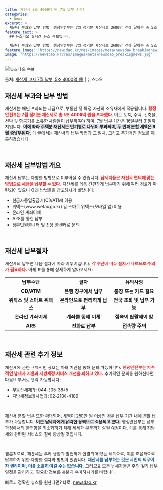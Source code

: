 ```yaml
---
title: 재산세 5조 4000억 원 7월 납부 시작!
categories:
  - News
excerpt: >
  재산세 부과와 납부 방법  행정안전부는 7월 정기분 재산세로 2600만 건에 달하는 총 5조 4000억 원을…
feature_text: >
  ## 뉴스다오 실시간 뉴스 속보입니다.

  재산세 부과와 납부 방법  행정안전부는 7월 정기분 재산세로 2600만 건에 달하는 총 5조 4000억 원을…
feature_image: 'https://newsdao.kr/res/images/meta/newsdao_breakingnews.jpg'
image: 'https://newsdao.kr/res/images/meta/newsdao_breakingnews.jpg'
---
```


![뉴스다오 속보](https://newsdao.kr/res/images/meta/newsdao_breakingnews.jpg)

<p>출처: <a href="https://newsdao.kr/4865" rel="dofollow">재산세 고지 7월 납부, 5조 4000억 원!</a> | 뉴스다오</p>

<h2 data-ke-size="size26">재산세 부과와 납부 방법</h2>

<p data-ke-size="size16">재산세는 매년 부과되는 세금으로, 부동산 및 특정 자산의 소유자에게 적용됩니다. <b><span style="color: #ee2323;">행정안전부는 7월 정기분 재산세로 총 5조 4000억 원을 부과했다.</span></b> 이는 토지, 주택, 건축물, 선박 및 항공기를 소유한 사람들이 납부하여야 하며, 7월 납부 기간은 16일부터 31일까지입니다. <b><span style="background-color: #21538527;">이에 따라 주택분 재산세는 반기별로 나뉘어 부과되며, 두 번째 분할 세액은 9월 중납부된다.</span></b> 이 글에서는 재산세의 납부 방법과 그 절차, 그리고 추가적인 정보를 제공하겠습니다.</p>

<p data-ke-size="size16">&nbsp;</p>

<h2 data-ke-size="size26">재산세 납부방법 개요</h2>

<p data-ke-size="size16">재산세 납부는 다양한 방법으로 이루어질 수 있습니다. <b><span style="color: #ee2323;">납세자들은 자신의 편의에 맞는 방법으로 세금을 납부할 수 있다.</span></b> 재산세를 더욱 간편하게 납부하기 위해 여러 경로가 마련되어 있으니 아래 방법들을 참고하시기 바랍니다:</p>

<ul>
    <li>현금자동입출금기(CD/ATM) 이용</li>
    <li>위택스(www.wetax.go.kr) 및 스마트 위택스(모바일 앱) 이용</li>
    <li>온라인 계좌이체</li>
    <li>ARS를 통한 납부</li>
    <li>정부민원콜센터 및 전용 콜센터로 문의</li>
</ul>

<p data-ke-size="size16">&nbsp;</p>

<h2 data-ke-size="size26">재산세 납부절차</h2>

<p data-ke-size="size16">재산세의 납부는 다음 절차에 따라 이루어집니다. <b><span style="color: #ee2323;">각 수단에 따라 절차가 다르므로 주의가 필요하다.</span></b> 아래 표를 통해 상세하게 알아보세요:</p>

<table>
    <tr>
        <td style="text-align: center; height: 17px;"><b>납부수단</b></td>
        <td style="text-align: center; height: 17px;"><b>절차</b></td>
        <td style="text-align: center; height: 17px;"><b>유의사항</b></td>
    </tr>
    <tr>
        <td style="text-align: center; height: 17px;"><b>CD/ATM</b></td>
        <td style="text-align: center; height: 17px;"><b>은행 창구에서 납부</b></td>
        <td style="text-align: center; height: 17px;"><b>통장 또는 카드 필요</b></td>
    </tr>
    <tr>
        <td style="text-align: center; height: 17px;"><b>위택스 및 스마트 위택스</b></td>
        <td style="text-align: center; height: 17px;"><b>온라인으로 편리하게 납부</b></td>
        <td style="text-align: center; height: 17px;"><b>전국 조회 및 납부 가능</b></td>
    </tr>
    <tr>
        <td style="text-align: center; height: 17px;"><b>온라인 계좌이체</b></td>
        <td style="text-align: center; height: 17px;"><b>계좌를 통해 이체</b></td>
        <td style="text-align: center; height: 17px;"><b>접속이 원활해야 함</b></td>
    </tr>
    <tr>
        <td style="text-align: center; height: 17px;"><b>ARS</b></td>
        <td style="text-align: center; height: 17px;"><b>전화로 납부</b></td>
        <td style="text-align: center; height: 17px;"><b>접속량 주의</b></td>
    </tr>
</table>

<p data-ke-size="size16">&nbsp;</p>

<h2 data-ke-size="size26">재산세 관련 추가 정보</h2>

<p data-ke-size="size16">재산세에 관한 구체적인 정보는 아래 기관을 통해 문의 가능하니다. <b><span style="color: #ee2323;">행정안전부는 지속적인 납세자 지원과 지방세정 서비스 개선을 꾀하고 있다.</span></b> 추가적인 문의를 원하신다면 다음의 부서로 연락 가능합니다:</p>

<ul>
    <li>부동산세제과: 044-205-3845</li>
    <li>지방세정보화사업과: 02-2100-4189</li>
</ul>

<p data-ke-size="size16">&nbsp;</p>

<p data-ke-size="size16">재산세 분할 납부 또한 확대되어, 세액이 250만 원 이상인 경우 납부 기간 내에 분할 납부가 가능합니다. <b><span style="background-color: #21538527;">이는 납세자에게 유리한 정책으로 적용되고 있다.</span></b> 행정안전부는 납부 과정에서의 불편함을 최소화하기 위해 세세한 부분까지 살필 예정이다. 이를 통해 지방세와 관련된 서비스의 질이 향상될 것입니다.</p>

<p data-ke-size="size16">&nbsp;</p>

<p data-ke-size="size16">결론적으로, 재산세는 우리 생활과 밀접하게 연결되어 있는 세목으로, 이를 효율적으로 납부하기 위한 다양한 절차와 방법이 있습니다. <b><span style="color: #1a5490;">재산세를 납부하는 것은 시민의 의무이자 권리이며, 이를 소홀히 여길 수는 없습니다.</span></b> 그러므로 모든 납세자들은 주의 깊게 납부 일정을 관리하고, 필요한 정보를 충분히 숙지하시기를 바랍니다.</p> 

빠르고 정확한 뉴스를 원한다면? 바로, <a href="https://newsdao.kr" rel="dofollow">newsdao.kr</a>


